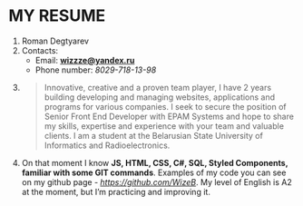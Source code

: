 # MY RESUME

1. Roman Degtyarev
2. Contacts:
    - Email: **wizzze@yandex.ru**
    - Phone number: *8029-718-13-98*
3. >Innovative, creative and a proven team player, I have 2 years building developing and managing websites, applications and programs for various companies. I seek to secure the position of Senior Front End Developer with EPAM Systems and hope to share my skills, expertise and experience with your team and valuable clients. I am a student at the Belarusian State University of Informatics and Radioelectronics.
4. On that moment I know **JS, HTML, CSS, C#, SQL, Styled Components, familiar with some GIT commands**. Examples of my code you can see on my github page - *https://github.com/WizeB*. My level of English is A2 at the moment, but I’m practicing and improving it.
